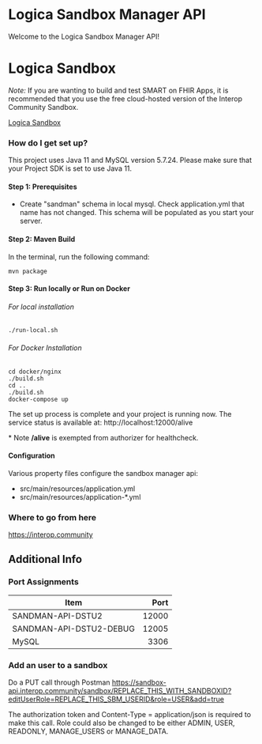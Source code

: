 # Logica Sandbox Manager API

Welcome to the Logica Sandbox Manager API!  

# Logica Sandbox

*Note:* If you are wanting to build and test SMART on FHIR Apps, it is recommended that you use the free cloud-hosted version of the Interop Community Sandbox.

[Logica Sandbox](https://sandbox.interop.community)

### How do I get set up?
This project uses Java 11 and MySQL version 5.7.24. Please make sure that your Project SDK is set to use Java 11.

#### Step 1: Prerequisites
 * Create "sandman" schema in local mysql. Check application.yml that name has not changed.  This schema will be populated as you start your server.

#### Step 2: Maven Build

In the terminal, run the following command:

    mvn package
    
#### Step 3: Run locally or Run on Docker

###### For local installation

    ./run-local.sh

###### For Docker Installation

    cd docker/nginx
    ./build.sh
    cd ..
    ./build.sh
    docker-compose up
    
The set up process is complete and your project is running now. The service status is available at: 
    http://localhost:12000/alive


\* Note **/alive** is exempted from authorizer for healthcheck.
#### Configuration ####

Various property files configure the sandbox manager api:

 * src/main/resources/application.yml
 * src/main/resources/application-*.yml
 
### Where to go from here ###
https://interop.community

## Additional Info

### Port Assignments

| Item                    | Port  |
| ----------------------- | -----:|
| SANDMAN-API-DSTU2       | 12000 |
| SANDMAN-API-DSTU2-DEBUG | 12005 |
| MySQL                   |  3306 |

### Add an user to a sandbox

Do a PUT call through Postman
https://sandbox-api.interop.community/sandbox/REPLACE_THIS_WITH_SANDBOXID?editUserRole=REPLACE_THIS_SBM_USERID&role=USER&add=true

The authorization token and Content-Type = application/json is required to make this call.
Role could also be changed to be either ADMIN, USER, READONLY, MANAGE_USERS or MANAGE_DATA.